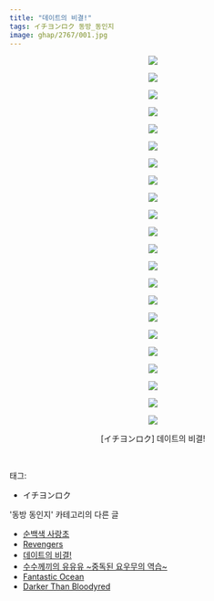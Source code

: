```yaml
---
title: "데이트의 비결!"
tags: イチヨンロク 동방_동인지
image: ghap/2767/001.jpg
---
```

<div class="article">
<p style="text-align: center; clear: none; float: none;"><img src="{{ site.nasurl }}/ghap/2767/001.jpg"/></p>
<p style="text-align: center; clear: none; float: none;"><img src="{{ site.nasurl }}/ghap/2767/002.jpg"/></p>
<p style="text-align: center; clear: none; float: none;"><img src="{{ site.nasurl }}/ghap/2767/003.jpg"/></p>
<p style="text-align: center; clear: none; float: none;"><img src="{{ site.nasurl }}/ghap/2767/004.jpg"/></p>
<p style="text-align: center; clear: none; float: none;"><img src="{{ site.nasurl }}/ghap/2767/005.jpg"/></p>
<p style="text-align: center; clear: none; float: none;"><img src="{{ site.nasurl }}/ghap/2767/006.jpg"/></p>
<p style="text-align: center; clear: none; float: none;"><img src="{{ site.nasurl }}/ghap/2767/007.jpg"/></p>
<p style="text-align: center; clear: none; float: none;"><img src="{{ site.nasurl }}/ghap/2767/008.jpg"/></p>
<p style="text-align: center; clear: none; float: none;"><img src="{{ site.nasurl }}/ghap/2767/009.jpg"/></p>
<p style="text-align: center; clear: none; float: none;"><img src="{{ site.nasurl }}/ghap/2767/010.jpg"/></p>
<p style="text-align: center; clear: none; float: none;"><img src="{{ site.nasurl }}/ghap/2767/011.jpg"/></p>
<p style="text-align: center; clear: none; float: none;"><img src="{{ site.nasurl }}/ghap/2767/012.jpg"/></p>
<p style="text-align: center; clear: none; float: none;"><img src="{{ site.nasurl }}/ghap/2767/013.jpg"/></p>
<p style="text-align: center; clear: none; float: none;"><img src="{{ site.nasurl }}/ghap/2767/014.jpg"/></p>
<p style="text-align: center; clear: none; float: none;"><img src="{{ site.nasurl }}/ghap/2767/015.jpg"/></p>
<p style="text-align: center; clear: none; float: none;"><img src="{{ site.nasurl }}/ghap/2767/016.jpg"/></p>
<p style="text-align: center; clear: none; float: none;"><img src="{{ site.nasurl }}/ghap/2767/017.jpg"/></p>
<p style="text-align: center; clear: none; float: none;"><img src="{{ site.nasurl }}/ghap/2767/018.jpg"/></p>
<p style="text-align: center; clear: none; float: none;"><img src="{{ site.nasurl }}/ghap/2767/019.jpg"/></p>
<p style="text-align: center; clear: none; float: none;"><img src="{{ site.nasurl }}/ghap/2767/020.jpg"/></p>
<p style="text-align: center; clear: none; float: none;"><img src="{{ site.nasurl }}/ghap/2767/021.jpg"/></p>
<p style="text-align: center; clear: none; float: none;"><img src="{{ site.nasurl }}/ghap/2767/022.jpg"/></p>
<p style="text-align: center; clear: none; float: none;">[イチヨンロク] 데이트의 비결!</p>
<p><br/></p>
</div><div class="tagTrail">
<p>태그: </p>
<ul>
<li>イチヨンロク</li>
</ul>
</div><div class="another">
<p>'동방 동인지' 카테고리의 다른 글</p>
<ul>
<li><a href="/2016-11-27-ghap_2769">순백색 사랑초</a></li>
<li><a href="/2016-11-27-ghap_2768">Revengers</a></li>
<li><a href="/2016-11-27-ghap_2767">데이트의 비결!</a></li>
<li><a href="/2016-11-27-ghap_2764">수수께끼의 유유유 ~중독된 요우무의 역습~</a></li>
<li><a href="/2016-11-27-ghap_2763">Fantastic Ocean</a></li>
<li><a href="/2016-11-27-ghap_2762">Darker Than Bloodyred</a></li>
</ul>
</div><div class="cb_module cb_fluid">
<div class="cb_wrt cb_profile">
</div><!-- commentList close -->
</div>